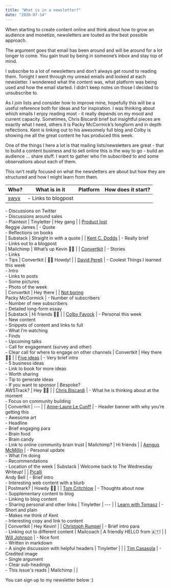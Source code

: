 ```yaml
---
title: "What is in a newsletter?"
date: "2020-07-14"
---
```


When starting to create content online and think about how to grow an audience and monetize, newsletters are touted as the best possible approach.

The argument goes that email has been around and will be around for a lot longer to come. You gain trust by being in someone’s inbox and stay top of mind.

I subscribe to a lot of newsletters and don’t always get round to reading them. Tonight I went through my unread emails and looked at each newsletter. I wondereed what the content was, what platform was being used and how the email started. I didn’t keep notes on those I decided to unsubscribe to.

As I join lists and consider how to improve mine, hopefully this will be a useful reference both for ideas and for inspiration. I was thinking about which emails I enjoy reading most - it really depends on my mood and current capacity. Sometimes, Chris Biscardi brief but insightful pieces are exactly what I need, others it is Packy McCormick’s longform and in depth reflections. Kent is linking out to his awesomely full blog and Colby is showing me all the great content he has produced this week.

One of the things I here a lot is that mailing lists/newsletters are great - that to build a content business and to sell online this is the way to go - build an audience … share stuff. I want to gather who I’m subscribed to and some observations about each of them.

This isn't really focused on what the newsletters are about but how they are structured and how I might learn from them.

| Who? | What is in it | Platform | How does it start? |
| --- | --- | --- | --- |
| [swyx](https://tinyletter.com/swyx) | \- Links to blogpost  
\- Discussions on Twitter  
\- Discussions around sales  
\- Plaintext | Tinyletter | Hey gang |
| [Product lost](https://hipcityreg.substack.com)  
Reggie James | \- Quote  
\- Reflections on books  
 | Substack | Straight in with a quote |
| [Kent C. Dodds](https://kentcdodds.com/) | \- Really brief  
\- Links out to a blogpost  
 | Mailchimp | What’s up Kevin 👋🏻 |
| [Convertkit](https://www.convertkit.com) | \- Stories  
\- Links  
\- Tips | Convertkit | 👋🏻 Howdy! |
| [David Perell](https://www.perell.com/) | \- Coolest Things I learned this week  
\- Intro  
\- Links to posts  
\- Some pictures  
\- Photo of the week  
 | Convertkit | Hey there |
| [Not boring](https://notboring.substack.com/)  
Packy McCormick | \- Number of subscribers  
\- Number of new subscribers  
\- Detailed long-form essay  
 | Substack | Hi friends 👋🏻 |
| [Colby Fayock](https://www.colbyfayock.com/newsletter) | \- Personal this week  
\- New content  
\- Snippets of content and links to full  
\- What I’m watching  
\- Finds  
\- Upcoming talks  
\- Call for engagement (survey and other)  
\- Clear call for where to engage on other channels | Convertkit | Hey there 👋🏻 |
| [Five ideas](https://q6yt92lw.r.us-east-1.awstrack.me/L0/https:%2F%2Fwww.fiveideasaday.com/1/0100017342163af9-46c3347b-5fae-4458-834a-f3945cf8a48e-000000/udzJLaRgorlffwa3xM7z_WY3V24=170) | \- Very brief intro  
\- 5 business ideas  
\- Link to book for more ideas  
\- Worth sharing  
\- Tip to generate ideas  
\- If you want to sponsor | Bespoke?  
AWSTrack? | Hey 👋🏻 |
| [Chris Biscardi](https://chris-biscardi.ck.page/04c24646a3) | \- What he is thinking about at the moment  
\- Focus on community building  
 | Convertkit | \--- |
| [Anne-Laure Le Cunff](https://nesslabs.com/newsletter) | \- Header banner with why you’re getting this  
\- Awesome art  
\- Headline  
\- Brief engaging para  
\- Brain food  
\- Brain candy  
\- Link to online community brain trust | Mailchimp? | Hi friends |
| [Aengus McMillin](https://aengus.substack.com/) | \- Personal update  
\- What I’m doing  
\- Recommendations  
\- Location of the week | Substack | Welcome back to The Wednesday Writeup! |
| [Picalli](https://piccalil.li/newsletters/0/)  
Andy Bell | \- Brief intro  
\- Interesting web content with a blurb  
 | Postmark? | Howdy 👋🏻 |
| [Tom Critchlow](https://tinyletter.com/tomcritchlow) | \- Thoughts about now  
\- Supplementary content to blog  
\- Linking to blog content  
\- Sharing personal and other links | Tinyletter | \--- |
| [Learn with Tomasz](https://tlakomy.com/) | \- Short and plain  
\- Makes me think of Kent  
\- Interesting copy and link to content  
 | Convertkit | Hey Kevin! |
| [Christoph Rumpel](https://christoph-rumpel.com/newsletter) | \- Brief intro para  
\- Linking out to different content | Mailcoach | A friendly HELLO from 🇦🇹! |
| [Will Johnson](https://tinyletter.com/willjohnsonio) | \- Nice font  
\- Written in markdown  
\- A single discussion with helpful headers | Tinyletter |  |
| [Tim Casasola](http://www.timcasasola.com/) | \- Credited image  
\- Single argument  
\- Clear sub-headings  
\- This issue's reads | Mailchimp |  |

  
  
You can sign up to my newsletter below :)
